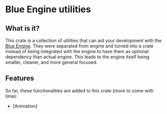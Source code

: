 # Blue Engine utilities

## What is it?

This crate is a collection of utilities that can aid your development with the [Blue Engine](https://github.com/AryanpurTech/BlueEngine). They were separated from engine and turned into a crate instead of being integrated with the engine to have them as optional dependency than actual engine. This leads to the engine itself being smaller, cleaner, and more general focused.

## Features

So far, these functionalities are added to this crate (more to come with time):

* [Animation]
